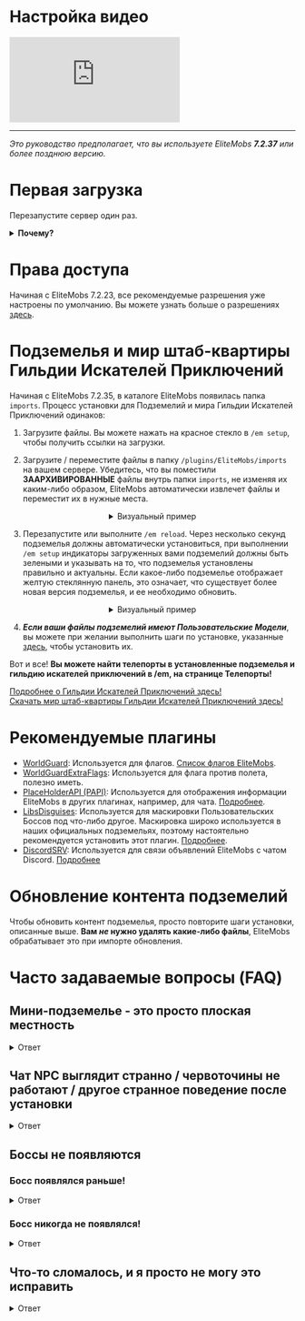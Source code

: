 # Настройка видео

<div class="outer-container">
<div class="iframe-container">
  <iframe class="video-iframe" src="https://www.youtube.com/embed/boRg2X4qhw4?si=2aRLV_j9UzNz_VO0" title="YouTube video player" frameborder="0" allow="accelerometer; autoplay; clipboard-write; encrypted-media; gyroscope; picture-in-picture; web-share" allowfullscreen></iframe>
</div>
</div>

***

*Это руководство предполагает, что вы используете EliteMobs ***7.2.37*** или более позднюю версию.*

# Первая загрузка

Перезапустите сервер один раз.

<details>

<summary><b>Почему?</b></summary>

EliteMobs увеличивает максимальное здоровье вашего файла конфигурации spigot.yml при первом запуске сервера. Это делается для того, чтобы у элитных мобов было более 2000 здоровья. Это не изменяет здоровье каких-либо других мобов - поэтому не меняет ванильных мобов или мобов плагинов.

Это изменение требует перезапуска сервера, чтобы фактически заработать.

</details>

# Права доступа

Начиная с EliteMobs 7.2.23, все рекомендуемые разрешения уже настроены по умолчанию. Вы можете узнать больше о разрешениях [здесь]($language$/elitemobs/permissions_and_commands.md).

# Подземелья и мир штаб-квартиры Гильдии Искателей Приключений

Начиная с EliteMobs 7.2.35, в каталоге EliteMobs появилась папка `imports`. Процесс установки для Подземелий и мира Гильдии Искателей Приключений одинаков:

1) Загрузите файлы. Вы можете нажать на красное стекло в `/em setup`, чтобы получить ссылки на загрузки.

2) Загрузите / переместите файлы в папку `/plugins/EliteMobs/imports` на вашем сервере. Убедитесь, что вы поместили **ЗААРХИВИРОВАННЫЕ** файлы внутрь папки `imports`, не изменяя их каким-либо образом, EliteMobs автоматически извлечет файлы и переместит их в нужные места.

<div align="center">

<details>

<summary>Визуальный пример</summary>

<video autoplay loop muted controls>
  <source src="../../../img/wiki/setup_import.webm" type="video/webm">
  Ваш браузер не поддерживает тег video.
</video>

</details>

</div>

3) Перезапустите или выполните `/em reload`. Через несколько секунд подземелья должны автоматически установиться, при выполнении `/em setup` индикаторы загруженных вами подземелий должны быть зелеными и указывать на то, что подземелья установлены правильно и актуальны. Если какое-либо подземелье отображает желтую стеклянную панель, это означает, что существует более новая версия подземелья, и ее необходимо обновить.

<div align="center">

<details>

<summary>Визуальный пример</summary>


<video autoplay loop muted controls>
  <source src="../../../img/wiki/setup_install.webm" type="video/webm">
  Ваш браузер не поддерживает тег video.
</video>

</details>

</div>

4) ***Если ваши файлы подземелий имеют Пользовательские Модели***, вы можете при желании выполнить шаги по установке, указанные [здесь]($language$/elitemobs/custom_models.md&section=importing-custom-models-from-dungeons), чтобы установить их.

Вот и все! **Вы можете найти телепорты в установленные подземелья и гильдию искателей приключений в /em, на странице Телепорты!**

[Подробнее о Гильдии Искателей Приключений здесь!]($language$/elitemobs/adventurers_guild_world.md)
<br>[Скачать мир штаб-квартиры Гильдии Искателей Приключений здесь!](https://magmaguy.itch.io/elitemobs-the-adventurers-guild)

# Рекомендуемые плагины

- [WorldGuard](https://dev.bukkit.org/projects/worldguard): Используется для флагов. [Список флагов EliteMobs]($language$/elitemobs/worldguard_flags.md).
- [WorldGuardExtraFlags](https://www.spigotmc.org/resources/worldguard-extra-flags.4823/): Используется для флага против полета, полезно иметь.
- [PlaceHolderAPI (PAPI)](https://www.spigotmc.org/resources/placeholderapi.6245/): Используется для отображения информации EliteMobs в других плагинах, например, для чата. [Подробнее]($language$/elitemobs/placeholders.md).
- [LibsDisguises](https://www.spigotmc.org/resources/libs-disguises-free.81/): Используется для маскировки Пользовательских Боссов под что-либо другое. Маскировка широко используется в наших официальных подземельях, поэтому настоятельно рекомендуется установить этот плагин. [Подробнее]($language$/elitemobs/libsdisguises.md).
- [DiscordSRV]($language$/elitemobs/discordsrv.md): Используется для связи объявлений EliteMobs с чатом Discord. [Подробнее]($language$/elitemobs/discordsrv.md)

# Обновление контента подземелий

Чтобы обновить контент подземелья, просто повторите шаги установки, описанные выше. **Вам ***не*** нужно удалять какие-либо файлы**, EliteMobs обрабатывает это при импорте обновления.

# Часто задаваемые вопросы (FAQ)

## Мини-подземелье - это просто плоская местность

<details><summary>Ответ</summary>

В 95% случаев это означает, что вы не следовали инструкциям по настройке. Если вы распаковали какие-либо файлы или загрузили какие-либо миры с помощью других плагинов, переустановите контент, следуя инструкциям, перечисленным выше. Вам не нужны другие плагины для правильной загрузки миров.

</details>

## Чат NPC выглядит странно / червоточины не работают / другое странное поведение после установки

<details>

<summary>Ответ</summary>

Выполните команду `/em reload` после настройки подземелья, чтобы убедиться, что все значения полностью инициализированы. Перезапуск еще лучше, но не должен быть необходим.

</details>

## Боссы не появляются

### Босс появлялся раньше!

<details>

<summary>Ответ</summary>

У региональных боссов есть время возрождения. Вы можете проверить, когда босс должен возродиться, открыв его файл конфигурации и скопировав числа после `:` в разделе мест появления.

Пример:

```yml
spawnLocations:
- em_primis,1100.5,22.5,526.5,0.0,0.0:1643259941451
```

В этом случае числа, которые вам нужны, это `1643259941451`. Вы можете использовать [этот](https://www.unixtimestamp.com/index.php) веб-сайт, чтобы преобразовать это в конкретную дату. Вы можете удалить числа, чтобы заставить босса возродиться, убедитесь, что вы выполнили `/em reload` после их удаления.

</details>

### Босс никогда не появлялся!

<details>

<summary>Ответ</summary>

Проверьте следующее:

- Вы или кто-то другой убил босса, или он сбежал из-за тайм-аута? Возможно, босс возрождается. Проверьте время восстановления, информация об этом есть в разделе выше.
- Посмотрите, есть ли какие-либо ошибки в консоли, особенно после установки подземелья или после `/em reload`. Ошибки должны сообщить вам, в чем проблема.
- Убедитесь, что ваш регион защищен каким-либо другим плагином, который может предотвратить появление мобов
- Проверьте сложность вашего мира, мобы не могут появляться на мирной сложности
- Проверьте флаги WorldGuard, посмотрите, разрешено ли появление мобов
- Убедитесь, что вы установили контент подземелья над областью появления, которая защищена по умолчанию
- Очень, очень редко проблема может быть связана с тем, какой день считает ваш сервер. Убедитесь, что дата на вашем сервере указана правильно, в противном случае механизм возрождения может вызвать некоторые проблемы.

</details>


## Что-то сломалось, и я просто не могу это исправить

<details>

<summary>Ответ</summary>

Обычно это происходит после попыток и неудач правильного изменения файлов таким образом, что EliteMobs не смог самостоятельно исправиться. Если вы застряли и не можете понять, как исправить это по сообщениям консоли при запуске / установке подземелья, лучше всего сделать чистую установку EliteMobs.

Сделайте резервную копию папки `~/plugins/EliteMobs/data`, чтобы сохранить данные игрока, затем удалите папку `~/plugins/EliteMobs/`. Запустите сервер, выключите его, восстановите содержимое резервной копии папки данных **пока сервер не работает**, а затем снова запустите его. Теперь вы можете возобновить установку контента EliteMobs.

</details>
